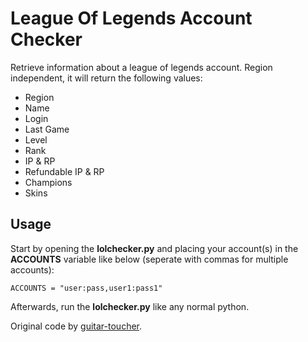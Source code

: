 # League Of Legends Account Checker
Retrieve information about a league of legends account. Region independent, it will return the following values:

* Region
* Name
* Login
* Last Game
* Level
* Rank
* IP & RP
* Refundable IP & RP
* Champions
* Skins

## Usage

Start by opening the **lolchecker.py** and placing your account(s) in the **ACCOUNTS** variable like below (seperate with commas for multiple accounts):

```
ACCOUNTS = "user:pass,user1:pass1"
```

Afterwards, run the **lolchecker.py** like any normal python.

Original code by [guitar-toucher](https://github.com/guitar-toucher).
